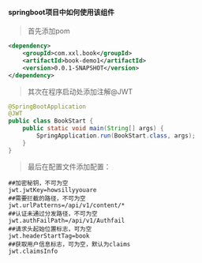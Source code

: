 #### **springboot项目中如何使用该组件**

> 首先添加pom

```xml
<dependency>
	<groupId>com.xxl.book</groupId>
	<artifactId>book-demo1</artifactId>
	<version>0.0.1-SNAPSHOT</version>
</dependency>
```

> 其次在程序启动处添加注解@JWT

```java
@SpringBootApplication
@JWT
public class BookStart {
	public static void main(String[] args) {
		SpringApplication.run(BookStart.class, args);
	}
}
```

> 最后在配置文件添加配置：

```properties
##加密秘钥，不可为空
jwt.jwtKey=howsillyyouare
##需要拦截的路径，不可为空
jwt.urlPatterns=/api/v1/content/*
##认证未通过分发路径，不可为空
jwt.authFailPath=/api/v1/Authfail
##请求头起始位置标志，可为空
jwt.headerStartTag=book
##获取用户信息标志，可为空，默认为claims
jwt.claimsInfo
```